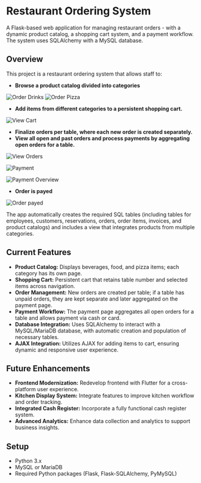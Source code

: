 # Restaurant Ordering System

A Flask-based web application for managing restaurant orders - with a dynamic product catalog, a shopping cart system, and a payment workflow. The system uses SQLAlchemy with a MySQL database.

## Overview

This project is a restaurant ordering system that allows staff to:
- **Browse a product catalog divided into categories**

![Order Drinks](screenshots/screenshotGetraenkeBestellung.PNG)
![Order Pizza](screenshots/screenshotPizzaBestellung.PNG)

- **Add items from different categories to a persistent shopping cart.**

![View Cart](screenshots/screenshotWarenkorb.PNG)

- **Finalize orders per table, where each new order is created separately.**
- **View all open and past orders and process payments by aggregating open orders for a table.**

![View Orders](screenshots/screenshotBestellungen.PNG)

![Payment](screenshots/screenshotBezahlen.PNG)

![Payment Overview](screenshots/screenshotBezahlen2.PNG)

- **Order is payed**

![Order payed](screenshots/screenshotBestellungBezahlt.PNG)



The app automatically creates the required SQL tables (including tables for employees, customers, reservations, orders, order items, invoices, and product catalogs) and includes a view that integrates products from multiple categories.

## Current Features

- **Product Catalog:** Displays beverages, food, and pizza items; each category has its own page.
- **Shopping Cart:** Persistent cart that retains  table number and selected items across navigation.
- **Order Management:** New orders are created per table; if a table has unpaid orders, they are kept separate and later aggregated on the payment page.
- **Payment Workflow:** The payment page aggregates all open orders for a table and allows payment via cash or card.
- **Database Integration:** Uses SQLAlchemy to interact with a MySQL/MariaDB database, with automatic creation and population of necessary tables.
- **AJAX Integration:** Utilizes AJAX for adding items to cart, ensuring dynamic and responsive user experience.

## Future Enhancements

- **Frontend Modernization:** Redevelop frontend with Flutter for a cross-platform user experience.
- **Kitchen Display System:** Integrate features to improve kitchen workflow and order tracking.
- **Integrated Cash Register:** Incorporate a fully functional cash register system.
- **Advanced Analytics:** Enhance data collection and analytics to support business insights.

## Setup

- Python 3.x
- MySQL or MariaDB
- Required Python packages (Flask, Flask-SQLAlchemy, PyMySQL)


